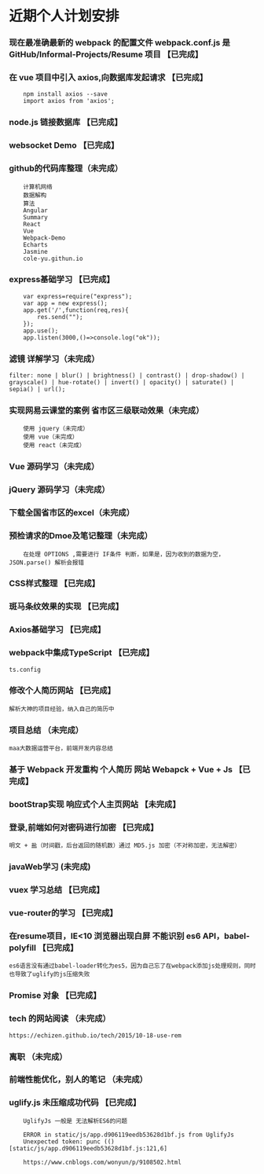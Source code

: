 # 近期个人计划安排

### 现在最准确最新的 webpack 的配置文件 webpack.conf.js 是 GitHub/Informal-Projects/Resume 项目 【已完成】

### 在 vue 项目中引入 axios,向数据库发起请求 【已完成】
```
	npm install axios --save
	import axios from 'axios';
```

### node.js 链接数据库 【已完成】

### websocket Demo 【已完成】

### github的代码库整理（未完成）
```
	计算机网络
	数据解构
	算法
	Angular
	Summary
	React
	Vue
	Webpack-Demo
	Echarts
	Jasmine
	cole-yu.githun.io
```

### express基础学习 【已完成】
```
	var express=require("express");
	var app = new express();
	app.get('/',function(req,res){
		res.send("");
	});
	app.use();
	app.listen(3000,()=>console.log("ok"));
```

### 滤镜 详解学习（未完成）
	filter: none | blur() | brightness() | contrast() | drop-shadow() | grayscale() | hue-rotate() | invert() | opacity() | saturate() | sepia() | url();

### 实现网易云课堂的案例 省市区三级联动效果（未完成）
```
	使用 jquery（未完成）
	使用 vue（未完成）
	使用 react（未完成）
```

### Vue 源码学习（未完成）

### jQuery 源码学习（未完成）

### 下载全国省市区的excel（未完成）

### 预检请求的Dmoe及笔记整理（未完成）
```
	在处理 OPTIONS ,需要进行 IF条件 判断，如果是，因为收到的数据为空，JSON.parse() 解析会报错
```

### CSS样式整理 【已完成】

### 斑马条纹效果的实现 【已完成】

### Axios基础学习 【已完成】

### webpack中集成TypeScript 【已完成】
	ts.config

### 修改个人简历网站 【已完成】
	解析大神的项目经验，纳入自己的简历中

### 项目总结 （未完成）
	maa大数据运营平台，前端开发内容总结

### 基于 Webpack 开发重构 个人简历 网站  Webapck + Vue + Js 【已完成】

### bootStrap实现 响应式个人主页网站 【未完成】

### 登录,前端如何对密码进行加密 【已完成】
	明文 + 盐（时间戳，后台返回的随机数）通过 MD5.js 加密（不对称加密，无法解密）

### javaWeb学习 (未完成)

### vuex 学习总结 【已完成】

### vue-router的学习 【已完成】

### 在resume项目，IE<10 浏览器出现白屏 不能识别 es6 API，babel-polyfill 【已完成】
	es6语言没有通过babel-loader转化为es5，因为自己忘了在webpack添加js处理规则，同时也导致了uglify的js压缩失败

### Promise 对象 【已完成】

### tech 的网站阅读 （未完成）
	https://echizen.github.io/tech/2015/10-18-use-rem

### 离职 （未完成）

### 前端性能优化，别人的笔记 （未完成）

### uglify.js 未压缩成功代码 【已完成】
```
	UglifyJs 一般是 无法解析ES6的问题
	
	ERROR in static/js/app.d906119eedb53628d1bf.js from UglifyJs
	Unexpected token: punc (() [static/js/app.d906119eedb53628d1bf.js:121,6]
	
	https://www.cnblogs.com/wonyun/p/9108502.html
```

